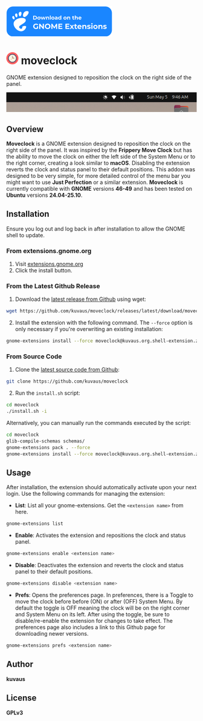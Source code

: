 [![Download on the GNOME Extensions](./resources/gnome.svg)](https://extensions.gnome.org/extension/6949/moveclock/)

# <img alt="Clock icon" src="./resources/clock.svg" width="32" /> moveclock

GNOME extension designed to reposition the clock on the right side of the panel.

![Screenshot](./resources/screenshot.png)
## Overview

**Moveclock** is a GNOME extension designed to reposition the clock on the right side of the panel. It was inspired by the **Frippery Move Clock** but has the ability to move the clock on either the left side of the System Menu or to the right corner, creating a look similar to **macOS**. Disabling the extension reverts the clock and status panel to their default positions. This addon was designed to be very simple, for more detailed control of the menu bar you might want to use **Just Perfection** or a similar extension. **Moveclock** is currently compatible with **GNOME** versions **46-49** and has been tested on **Ubuntu** versions **24.04-25.10**.


## Installation

Ensure you log out and log back in after installation to allow the GNOME shell to update.

### From extensions.gnome.org

1. Visit [extensions.gnome.org](https://extensions.gnome.org/extension/6949/moveclock/)
2. Click the install button.

### From the Latest Github Release

1. Download the [latest release from Github](https://github.com/kuvaus/moveclock/releases/latest/download/moveclock@kuvaus.org.shell-extension.zip) using wget:

```bash
wget https://github.com/kuvaus/moveclock/releases/latest/download/moveclock@kuvaus.org.shell-extension.zip
```

2. Install the extension with the following command. The `--force` option is only necessary if you're overwriting an existing installation:

```bash
gnome-extensions install --force moveclock@kuvaus.org.shell-extension.zip
```

### From Source Code

1. Clone the [latest source code from Github](https://github.com/kuvaus/moveclock):

```bash
git clone https://github.com/kuvaus/moveclock
```

2. Run the `install.sh` script:

```bash
cd moveclock
./install.sh -i
```

Alternatively, you can manually run the commands executed by the script:

```bash
cd moveclock
glib-compile-schemas schemas/
gnome-extensions pack . --force
gnome-extensions install --force moveclock@kuvaus.org.shell-extension.zip
```

## Usage

After installation, the extension should automatically activate upon your next login. Use the following commands for managing the extension:

- **List**: List all your gnome-extensions. Get the `<extension name>` from here.

```bash
gnome-extensions list
```

- **Enable**: Activates the extension and repositions the clock and status panel.

```bash
gnome-extensions enable <extension name>
```

- **Disable**: Deactivates the extension and reverts the clock and status panel to their default positions.

```bash
gnome-extensions disable <extension name>
```

- **Prefs**: Opens the preferences page. In preferences, there is a Toggle to move the clock before before (ON) or after (OFF) System Menu. By default the toggle is OFF meaning the clock will be on the right corner and System Menu on its left. After using the toggle, be sure to disable/re-enable the extension for changes to take effect. The preferences page also includes a link to this Github page for downloading newer versions.

```bash
gnome-extensions prefs <extension name>
```

## Author

**kuvaus**

## License

**GPLv3**
